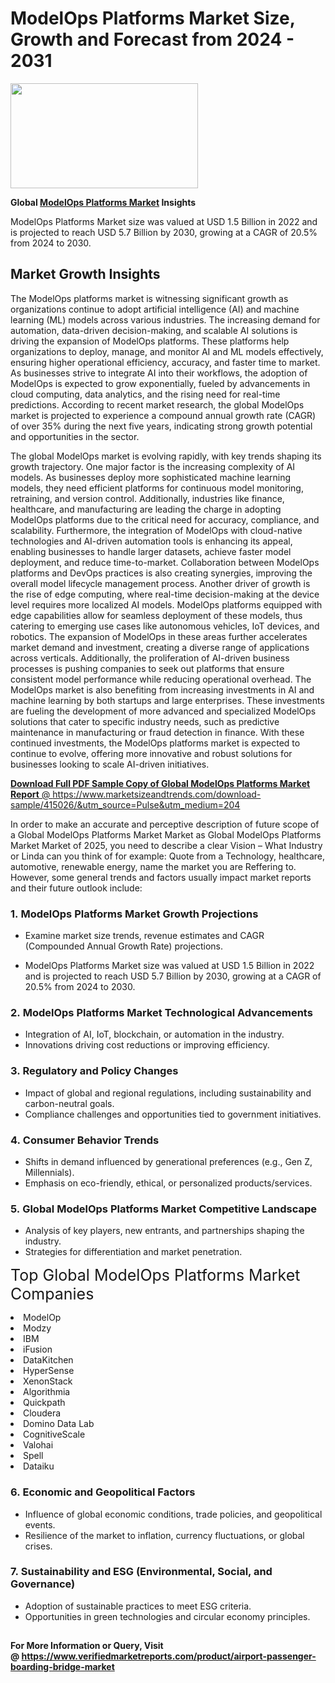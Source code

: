 <H1>ModelOps Platforms Market Size, Growth and Forecast from 2024 - 2031</H1><img class="aligncenter size-medium wp-image-584254" src="https://thirdeyenews.in/wp-content/uploads/2024/09/Global-Market-Research-300x168.jpeg" alt="" width="300" height="168" /><p><strong>Global&nbsp;<a href="https://www.marketsizeandtrends.com/download-sample/415026/&amp;utm_source=Pulse&amp;utm_medium=204">ModelOps Platforms Market</a> Insights</strong></p><p>ModelOps Platforms Market size was valued at USD 1.5 Billion in 2022 and is projected to reach USD 5.7 Billion by 2030, growing at a CAGR of 20.5% from 2024 to 2030.</p><p><h2>Market Growth Insights</h2> <p>The ModelOps platforms market is witnessing significant growth as organizations continue to adopt artificial intelligence (AI) and machine learning (ML) models across various industries. The increasing demand for automation, data-driven decision-making, and scalable AI solutions is driving the expansion of ModelOps platforms. These platforms help organizations to deploy, manage, and monitor AI and ML models effectively, ensuring higher operational efficiency, accuracy, and faster time to market. As businesses strive to integrate AI into their workflows, the adoption of ModelOps is expected to grow exponentially, fueled by advancements in cloud computing, data analytics, and the rising need for real-time predictions. According to recent market research, the global ModelOps market is projected to experience a compound annual growth rate (CAGR) of over 35% during the next five years, indicating strong growth potential and opportunities in the sector.</p> <p><a href="#"></a></p> <p>The global ModelOps market is evolving rapidly, with key trends shaping its growth trajectory. One major factor is the increasing complexity of AI models. As businesses deploy more sophisticated machine learning models, they need efficient platforms for continuous model monitoring, retraining, and version control. Additionally, industries like finance, healthcare, and manufacturing are leading the charge in adopting ModelOps platforms due to the critical need for accuracy, compliance, and scalability. Furthermore, the integration of ModelOps with cloud-native technologies and AI-driven automation tools is enhancing its appeal, enabling businesses to handle larger datasets, achieve faster model deployment, and reduce time-to-market. Collaboration between ModelOps platforms and DevOps practices is also creating synergies, improving the overall model lifecycle management process. Another driver of growth is the rise of edge computing, where real-time decision-making at the device level requires more localized AI models. ModelOps platforms equipped with edge capabilities allow for seamless deployment of these models, thus catering to emerging use cases like autonomous vehicles, IoT devices, and robotics. The expansion of ModelOps in these areas further accelerates market demand and investment, creating a diverse range of applications across verticals. Additionally, the proliferation of AI-driven business processes is pushing companies to seek out platforms that ensure consistent model performance while reducing operational overhead. The ModelOps market is also benefiting from increasing investments in AI and machine learning by both startups and large enterprises. These investments are fueling the development of more advanced and specialized ModelOps solutions that cater to specific industry needs, such as predictive maintenance in manufacturing or fraud detection in finance. With these continued investments, the ModelOps platforms market is expected to continue to evolve, offering more innovative and robust solutions for businesses looking to scale AI-driven initiatives. <p><a href="#"></p><p><span class=""><strong>Download Full PDF Sample Copy of Global ModelOps Platforms Market Report</strong> @ <a href="https://www.marketsizeandtrends.com/download-sample/415026/&amp;utm_source=Pulse&amp;utm_medium=204" target="_blank">https://www.marketsizeandtrends.com/download-sample/415026/&amp;utm_source=Pulse&amp;utm_medium=204</a></span></p><p>In order to make an accurate and perceptive description of future scope of a Global&nbsp;ModelOps Platforms Market Market as Global&nbsp;ModelOps Platforms Market Market of 2025, you need to describe a clear Vision &ndash; What Industry or Linda can you think of for example: Quote from a Technology, healthcare, automotive, renewable energy, name the market you are Reffering to. However, some general trends and factors usually impact market reports and their future outlook include:</p><h3>1.&nbsp;<strong>ModelOps Platforms Market Growth Projections</strong></h3><ul><li>Examine market size trends, revenue estimates and CAGR (Compounded Annual Growth Rate) projections.</li><li><p>ModelOps Platforms Market size was valued at USD 1.5 Billion in 2022 and is projected to reach USD 5.7 Billion by 2030, growing at a CAGR of 20.5% from 2024 to 2030.</p></li></ul><h3>2.&nbsp;<strong>ModelOps Platforms Market Technological Advancements</strong></h3><ul><li>Integration of AI, IoT, blockchain, or automation in the industry.</li><li>Innovations driving cost reductions or improving efficiency.</li></ul><h3>3.&nbsp;<strong>Regulatory and Policy Changes</strong></h3><ul><li>Impact of global and regional regulations, including sustainability and carbon-neutral goals.</li><li>Compliance challenges and opportunities tied to government initiatives.</li></ul><h3>4.&nbsp;<strong>Consumer Behavior Trends</strong></h3><ul><li>Shifts in demand influenced by generational preferences (e.g., Gen Z, Millennials).</li><li>Emphasis on eco-friendly, ethical, or personalized products/services.</li></ul><h3>5.&nbsp;<strong>Global ModelOps Platforms Market Competitive Landscape</strong></h3><ul><li>Analysis of key players, new entrants, and partnerships shaping the industry.</li><li>Strategies for differentiation and market penetration.</li></ul><p data-pm-slice="1 1 []"><span style="color: inherit; font-family: inherit; font-size: 25px;">Top Global ModelOps Platforms Market Companies</span></p><div class="" data-test-id=""><p><li>ModelOp</li><li> Modzy</li><li> IBM</li><li> iFusion</li><li> DataKitchen</li><li> HyperSense</li><li> XenonStack</li><li> Algorithmia</li><li> Quickpath</li><li> Cloudera</li><li> Domino Data Lab</li><li> CognitiveScale</li><li> Valohai</li><li> Spell</li><li> Dataiku</li></p></div><h3>6.&nbsp;<strong>Economic and Geopolitical Factors</strong></h3><ul><li>Influence of global economic conditions, trade policies, and geopolitical events.</li><li>Resilience of the market to inflation, currency fluctuations, or global crises.</li></ul><h3>7.&nbsp;<strong>Sustainability and ESG (Environmental, Social, and Governance)</strong></h3><ul><li>Adoption of sustainable practices to meet ESG criteria.</li><li>Opportunities in green technologies and circular economy principles.</li></ul><h2><strong style="font-size: 14px;">For More Information or Query, Visit @&nbsp;</strong><a style="background-color: #ffffff; font-size: 14px;" href="https://www.marketsizeandtrends.com/report/modelops-platforms-market/" target="_blank">https://www.verifiedmarketreports.com/product/airport-passenger-boarding-bridge-market</a></h2>
